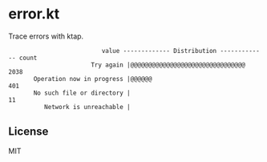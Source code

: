 
# error.kt

  Trace errors with ktap.

```
                          value ------------- Distribution ------------- count
                       Try again |@@@@@@@@@@@@@@@@@@@@@@@@@@@@@@@@       2038
       Operation now in progress |@@@@@@                                 401
       No such file or directory |                                       11
          Network is unreachable |
```

## License

  MIT

